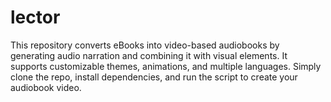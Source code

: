 # lector
This repository converts eBooks into video-based audiobooks by generating audio narration and combining it with visual elements. It supports customizable themes, animations, and multiple languages. Simply clone the repo, install dependencies, and run the script to create your audiobook video.
